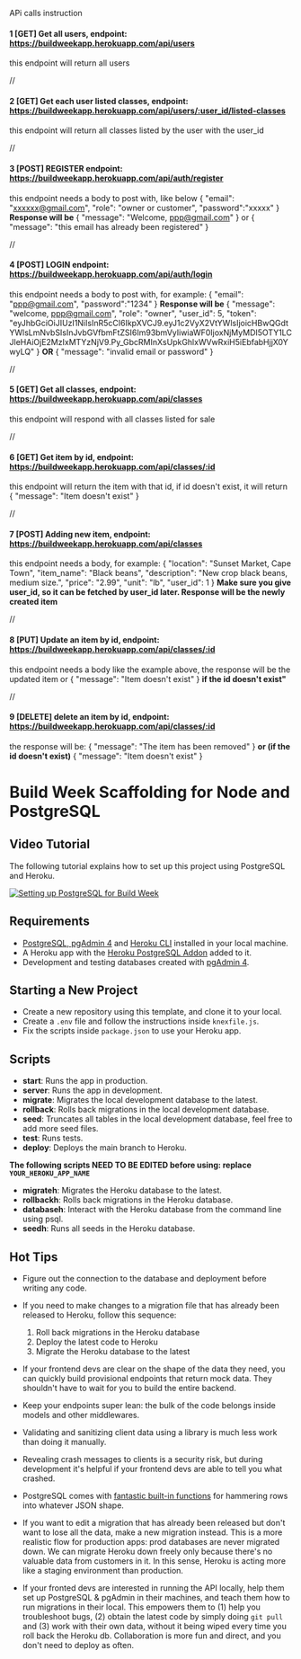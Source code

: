 APi calls instruction

#### 1 [GET] Get all users, endpoint: https://buildweekapp.herokuapp.com/api/users

this endpoint will return all users

//

#### 2 [GET] Get each user listed classes, endpoint: https://buildweekapp.herokuapp.com/api/users/:user_id/listed-classes

this endpoint will return all classes listed by the user with the user_id

//

#### 3 [POST] REGISTER endpoint: https://buildweekapp.herokuapp.com/api/auth/register

this endpoint needs a body to post with, like below
{
"email": "xxxxxx@gmail.com",
"role": "owner or customer",
"password":"xxxxx"
}
**Response will be**
{
"message": "Welcome, ppp@gmail.com"
}
or
{
"message": "this email has already been registered"
}

//

#### 4 [POST] LOGIN endpoint: https://buildweekapp.herokuapp.com/api/auth/login

this endpoint needs a body to post with, for example:
{
"email": "ppp@gmail.com",
"password":"1234"
}
**Response will be**
{
"message": "welcome, ppp@gmail.com",
"role": "owner",
"user_id": 5,
"token": "eyJhbGciOiJIUzI1NiIsInR5cCI6IkpXVCJ9.eyJ1c2VyX2VtYWlsIjoicHBwQGdtYWlsLmNvbSIsInJvbGVfbmFtZSI6Im93bmVyIiwiaWF0IjoxNjMyMDI5OTY1LCJleHAiOjE2MzIxMTYzNjV9.Py_GbcRMInXsUpkGhlxWVwRxiH5iEbfabHjjX0YwyLQ"
}
**OR**
{
"message": "invalid email or password"
}

//

#### 5 [GET] Get all classes, endpoint: https://buildweekapp.herokuapp.com/api/classes

this endpoint will respond with all classes listed for sale

//

#### 6 [GET] Get item by id, endpoint: https://buildweekapp.herokuapp.com/api/classes/:id

this endpoint will return the item with that id, if id doesn't exist, it will return
{
"message": "Item doesn't exist"
}

//

#### 7 [POST] Adding new item, endpoint: https://buildweekapp.herokuapp.com/api/classes

this endpoint needs a body, for example:
{
"location": "Sunset Market, Cape Town",
"item_name": "Black beans",
"description": "New crop black beans, medium size.",
"price": "2.99",
"unit": "lb",
"user_id": 1
}
**Make sure you give user_id, so it can be fetched by user_id later. Response will be the newly created item**

//

#### 8 [PUT] Update an item by id, endpoint: https://buildweekapp.herokuapp.com/api/classes/:id

this endpoint needs a body like the example above, the response will be the updated item or
{
"message": "Item doesn't exist"
} **if the id doesn't exist"**

//

#### 9 [DELETE] delete an item by id, endpoint: https://buildweekapp.herokuapp.com/api/classes/:id

the response will be:
{
"message": "The item has been removed"
}
**or (if the id doesn't exist)**
{
"message": "Item doesn't exist"
}

# Build Week Scaffolding for Node and PostgreSQL

## Video Tutorial

The following tutorial explains how to set up this project using PostgreSQL and Heroku.

[![Setting up PostgreSQL for Build Week](https://img.youtube.com/vi/kTO_tf4L23I/maxresdefault.jpg)](https://www.youtube.com/watch?v=kTO_tf4L23I)

## Requirements

- [PostgreSQL, pgAdmin 4](https://www.postgresql.org/download/) and [Heroku CLI](https://devcenter.heroku.com/articles/heroku-cli) installed in your local machine.
- A Heroku app with the [Heroku PostgreSQL Addon](https://devcenter.heroku.com/articles/heroku-postgresql#provisioning-heroku-postgres) added to it.
- Development and testing databases created with [pgAdmin 4](https://www.pgadmin.org/docs/pgadmin4/4.29/database_dialog.html).

## Starting a New Project

- Create a new repository using this template, and clone it to your local.
- Create a `.env` file and follow the instructions inside `knexfile.js`.
- Fix the scripts inside `package.json` to use your Heroku app.

## Scripts

- **start**: Runs the app in production.
- **server**: Runs the app in development.
- **migrate**: Migrates the local development database to the latest.
- **rollback**: Rolls back migrations in the local development database.
- **seed**: Truncates all tables in the local development database, feel free to add more seed files.
- **test**: Runs tests.
- **deploy**: Deploys the main branch to Heroku.

**The following scripts NEED TO BE EDITED before using: replace `YOUR_HEROKU_APP_NAME`**

- **migrateh**: Migrates the Heroku database to the latest.
- **rollbackh**: Rolls back migrations in the Heroku database.
- **databaseh**: Interact with the Heroku database from the command line using psql.
- **seedh**: Runs all seeds in the Heroku database.

## Hot Tips

- Figure out the connection to the database and deployment before writing any code.

- If you need to make changes to a migration file that has already been released to Heroku, follow this sequence:

  1. Roll back migrations in the Heroku database
  2. Deploy the latest code to Heroku
  3. Migrate the Heroku database to the latest

- If your frontend devs are clear on the shape of the data they need, you can quickly build provisional endpoints that return mock data. They shouldn't have to wait for you to build the entire backend.

- Keep your endpoints super lean: the bulk of the code belongs inside models and other middlewares.

- Validating and sanitizing client data using a library is much less work than doing it manually.

- Revealing crash messages to clients is a security risk, but during development it's helpful if your frontend devs are able to tell you what crashed.

- PostgreSQL comes with [fantastic built-in functions](https://hashrocket.com/blog/posts/faster-json-generation-with-postgresql) for hammering rows into whatever JSON shape.

- If you want to edit a migration that has already been released but don't want to lose all the data, make a new migration instead. This is a more realistic flow for production apps: prod databases are never migrated down. We can migrate Heroku down freely only because there's no valuable data from customers in it. In this sense, Heroku is acting more like a staging environment than production.

- If your fronted devs are interested in running the API locally, help them set up PostgreSQL & pgAdmin in their machines, and teach them how to run migrations in their local. This empowers them to (1) help you troubleshoot bugs, (2) obtain the latest code by simply doing `git pull` and (3) work with their own data, without it being wiped every time you roll back the Heroku db. Collaboration is more fun and direct, and you don't need to deploy as often.
